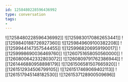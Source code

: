 ```yaml
---
id: 1258480228596436992
type: conversation
tags:
- 
---
```

![[1258480228596436992]]
![[1259830170862653441]]
![[1259840188726927360]]
![[1259849609100382208]]
![[1259944147357544455]]
![[1259968206959190017]]
![[1259998690036469760]]
![[1260751658050560000]]
![[1260800642332803072]]
![[1260809791762386944]]
![[1261446880958898179]]
![[1261506581507665920]]
![[1261512934506799105]]
![[1261517469069402113]]
![[1261517945148182530]]
![[1261537128900509696]]

